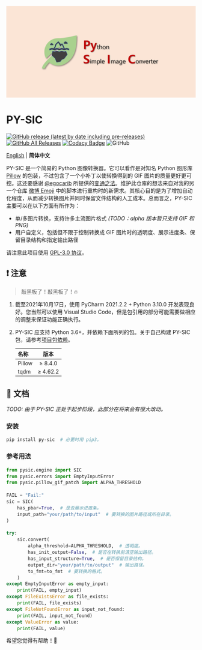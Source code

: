 ![banner.png](./banner.png)

# PY-SIC

[![GitHub release (latest by date including pre-releases)](https://img.shields.io/github/v/release/ArvinZJC/PY-SIC?include_prereleases)](../../releases)
[![GitHub All Releases](https://img.shields.io/github/downloads/ArvinZJC/PY-SIC/total)](../../releases)
[![Codacy Badge](https://app.codacy.com/project/badge/Grade/99f6ed42fe8544caab83f0f8a49d50e0)](https://www.codacy.com/gh/ArvinZJC/PY-SIC/dashboard?utm_source=github.com&amp;utm_medium=referral&amp;utm_content=ArvinZJC/PY-SIC&amp;utm_campaign=Badge_Grade)
![GitHub](https://img.shields.io/github/license/ArvinZJC/PY-SIC)

[English](./README.md) | **简体中文**

PY-SIC 是一个简易的 Python 图像转换器。它可以看作是对知名 Python 图形库 [Pillow](https://github.com/python-pillow/Pillow) 的包装，不过包含了一个小补丁以使转换得到的 GIF 图片的质量更好更可控。这还要感谢 [@egocarib](https://github.com/egocarib) 所提供的[变通之法](https://gist.github.com/egocarib/ea022799cca8a102d14c54a22c45efe0)。维护此仓库的想法来自对我的另一个仓库 [微博 Emoji](https://github.com/ArvinZJC/WeiboEmoji) 中的脚本进行重构时的新需求。其核心目的是为了增加自动化程度，从而减少转换图片并同时保留文件结构的人工成本。总而言之，PY-SIC 主要可以在以下方面有所作为：

- 单/多图片转换，支持许多主流图片格式 *(TODO：alpha 版本暂只支持 GIF 和 PNG)*
- 用户自定义，包括但不限于控制转换成 GIF 图片时的透明度、展示进度条、保留目录结构和指定输出路径

请注意此项目使用 [GPL-3.0 协议](./LICENSE)。

## ❗ 注意

> 敲黑板了！敲黑板了！🔥

1. 截至2021年10月17日，使用 PyCharm 2021.2.2 + Python 3.10.0 开发表现良好。您当然可以使用 Visual Studio Code，但是包引用的部分可能需要做相应的调整来保证功能正确执行。
2. PY-SIC 应支持 Python 3.6+，并依赖下面所列的包。关于自己构建 PY-SIC 包，请参考[项目包依赖](./requirements.txt)。

    | 名称 | 版本 |
    | :-- | :--: |
    | Pillow | ≥ 8.4.0 |
    | tqdm | ≥ 4.62.2 |

## 📜 文档

*TODO: 由于 PY-SIC 正处于起步阶段，此部分在将来会有很大改动。*

### 安装

```sh
pip install py-sic  # 必要时用 pip3。
```

### 参考用法

```Python
from pysic.engine import SIC
from pysic.errors import EmptyInputError
from pysic.pillow_gif_patch import ALPHA_THRESHOLD

FAIL = "Fail:"
sic = SIC(
    has_pbar=True,  # 是否展示进度条。
    input_path="your/path/to/input"  # 要转换的图片路径或所在目录。
)

try:
    sic.convert(
        alpha_threshold=ALPHA_THRESHOLD,  # 透明度。
        has_init_output=False,  # 是否在转换前清空输出路径。
        has_input_structure=True,  # 是否保留目录结构。
        output_dir="your/path/to/output"  # 输出路径。
        to_fmt=to_fmt  # 要转换的格式。
    )
except EmptyInputError as empty_input:
    print(FAIL, empty_input)
except FileExistsError as file_exists:
    print(FAIL, file_exists)
except FileNotFoundError as input_not_found:
    print(FAIL, input_not_found)
except ValueError as value:
    print(FAIL, value)
```

希望您觉得有帮助！💖
